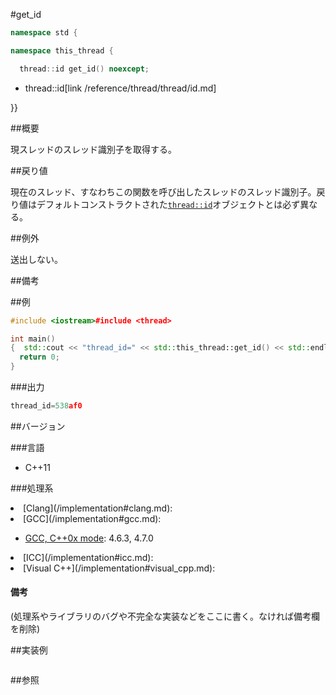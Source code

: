#get_id
```cpp
namespace std {

namespace this_thread {

  thread::id get_id() noexcept;
```
* thread::id[link /reference/thread/thread/id.md]

}}




##概要

現スレッドのスレッド識別子を取得する。


##戻り値

現在のスレッド、すなわちこの関数を呼び出したスレッドのスレッド識別子。戻り値はデフォルトコンストラクトされた[`thread::id`](/reference/thread/thread/id.md)オブジェクトとは必ず異なる。


##例外

送出しない。


##備考

<span>
</span>


##例

```cpp
#include <iostream>#include <thread>

int main()
{  std::cout << "thread_id=" << std::this_thread::get_id() << std::endl;
  return 0;
}
```

###出力

```cpp
thread_id=538af0
```

##バージョン


###言語


- C++11



###処理系

<li>[Clang](/implementation#clang.md):
</li>
<li>[GCC](/implementation#gcc.md):
</li>

- [GCC, C++0x mode](/implementation#gcc.md): 4.6.3, 4.7.0
<li>[ICC](/implementation#icc.md):
</li>
<li>[Visual C++](/implementation#visual_cpp.md):
</li>
<h4>備考</h4>

(処理系やライブラリのバグや不完全な実装などをここに書く。なければ備考欄を削除)



##実装例

```cpp
```

##参照
```